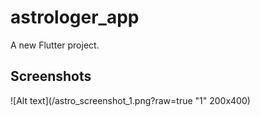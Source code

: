 # astrologer_app

A new Flutter project.

## Screenshots
![Alt text](/astro_screenshot_1.png?raw=true "1" 200x400)
